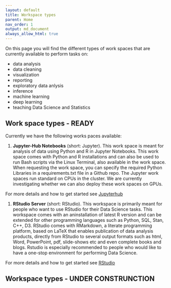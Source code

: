 ```yaml
---
layout: default
title: Workspace types
parent: Home
nav_order: 1
output: md_document
always_allow_html: true
---
```


On this page you will find the different types of work spaces that are
currently available to perform tasks on:

-   data analysis
-   data cleaning
-   visualization
-   reporting
-   exploratory data anlysis
-   inference
-   machine learning
-   deep learning
-   teaching Data Science and Statistics

Work space types - READY
------------------------

Currently we have the following works paces available:

1.  **Jupyter-Hub Notebooks** (short: Jupyter). This work space is meant
    for analysis of data using Python and R in Jupyter Notebooks. This
    work space comes with Python and R installations and can also be
    used to run Bash scripts via the Linux Terminal, also available in
    the work space. When requesting the work space, you can specify the
    required Python Libraries in a requirements.txt file in a Github
    repo. The Jupyter work spaces run standard on CPUs in the cluster.
    We are currently investigating whether we can also deploy these work
    spaces on GPUs.

For more details and how to get started see
[Jupyterhub](/docs/jupyterhub/index/)

1.  **RStudio Server** (short: RStudio). This workspace is primarily
    meant for people who want to use RStudio for their Data Science
    tasks. This workspace comes with an aninstallation of latest R
    version and can be extended for other programming languages such as
    Python, SQL, Stan, C++, D3. RStudio comes with RMarkdown, a literate
    programming platform, based on LaTeX that enables publication of
    data analysis products, directly from RStudio to several output
    formats such as html, Word, PowerPoint, pdf, slide-shows etc and
    even complete books and blogs. Rstudio is especially recommended to
    people who would like to have a one-stop environment for performing
    Data Science.

For more details and how to get started see
[RStudio](/docs/rstudio/index/)

Workspace types - UNDER CONSTRUNCTION
-------------------------------------
